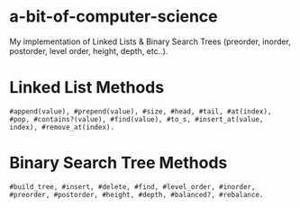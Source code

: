 # a-bit-of-computer-science

My implementation of Linked Lists & Binary Search Trees (preorder, inorder, postorder, level order, height, depth, etc..).

# Linked List Methods
```
#append(value), #prepend(value), #size, #head, #tail, #at(index), #pop, #contains?(value), #find(value), #to_s, #insert_at(value, index), #remove_at(index).
```

# Binary Search Tree Methods
```
#build_tree, #insert, #delete, #find, #level_order, #inorder, #preorder, #postorder, #height, #depth, #balanced?, #rebalance.
```
